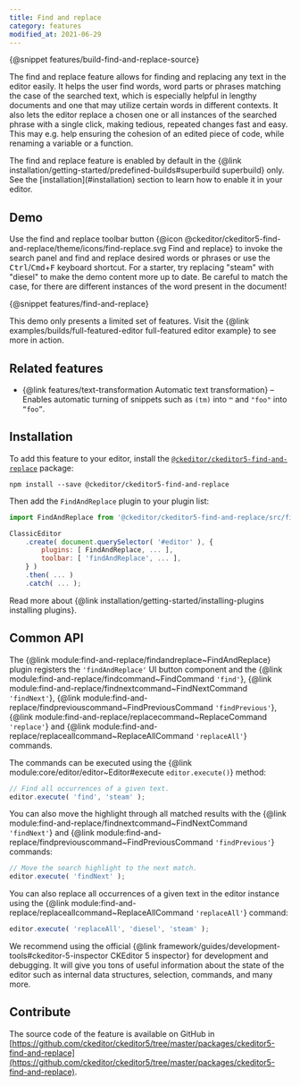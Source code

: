 ```yaml
---
title: Find and replace
category: features
modified_at: 2021-06-29
---
```


{@snippet features/build-find-and-replace-source}

The find and replace feature allows for finding and replacing any text in the editor easily. It helps the user find words, word parts or phrases matching the case of the searched text, which is especially helpful in lengthy documents and one that may utilize certain words in different contexts. It also lets the editor replace a chosen one or all instances of the searched phrase with a single click, making tedious, repeated changes fast and easy. This may e.g. help ensuring the cohesion of an edited piece of code, while renaming a variable or a function.

<info-box info>
	The find and replace feature is enabled by default in the {@link installation/getting-started/predefined-builds#superbuild superbuild} only. See the [installation](#installation) section to learn how to enable it in your editor.
</info-box>

## Demo

Use the find and replace toolbar button {@icon @ckeditor/ckeditor5-find-and-replace/theme/icons/find-replace.svg Find and replace} to invoke the search panel and find and replace desired words or phrases or use the <kbd>Ctrl</kbd>/<kbd>Cmd</kbd>+<kbd>F</kbd> keyboard shortcut. For a starter, try replacing "steam" with "diesel" to make the demo content more up to date. Be careful to match the case, for there are different instances of the word present in the document!

{@snippet features/find-and-replace}

<info-box info>
	This demo only presents a limited set of features. Visit the {@link examples/builds/full-featured-editor full-featured editor example} to see more in action.
</info-box>

## Related features

* {@link features/text-transformation Automatic text transformation} &ndash; Enables automatic turning of snippets such as `(tm)` into `™` and `"foo"` into `“foo”`.

## Installation

To add this feature to your editor, install the [`@ckeditor/ckeditor5-find-and-replace`](https://www.npmjs.com/package/@ckeditor/ckeditor5-find-and-replace) package:

```
npm install --save @ckeditor/ckeditor5-find-and-replace
```

Then add the `FindAndReplace` plugin to your plugin list:

```js
import FindAndReplace from '@ckeditor/ckeditor5-find-and-replace/src/findandreplace';

ClassicEditor
	.create( document.querySelector( '#editor' ), {
		plugins: [ FindAndReplace, ... ],
		toolbar: [ 'findAndReplace', ... ],
	} )
	.then( ... )
	.catch( ... );
```

<info-box info>
	Read more about {@link installation/getting-started/installing-plugins installing plugins}.
</info-box>

<!-- TODO: Update this with proper description and values, and code snippet for replace / replaceAll -->
## Common API

The {@link module:find-and-replace/findandreplace~FindAndReplace} plugin registers the `'findAndReplace'` UI button component and the {@link module:find-and-replace/findcommand~FindCommand `'find'`}, {@link module:find-and-replace/findnextcommand~FindNextCommand `'findNext'`}, {@link module:find-and-replace/findpreviouscommand~FindPreviousCommand `'findPrevious'`}, {@link module:find-and-replace/replacecommand~ReplaceCommand `'replace'`} and {@link module:find-and-replace/replaceallcommand~ReplaceAllCommand `'replaceAll'`} commands.

The commands can be executed using the {@link module:core/editor/editor~Editor#execute `editor.execute()`} method:

```js
// Find all occurrences of a given text.
editor.execute( 'find', 'steam' );
```

You can also move the highlight through all matched results with the {@link module:find-and-replace/findnextcommand~FindNextCommand `'findNext'`} and {@link module:find-and-replace/findpreviouscommand~FindPreviousCommand `'findPrevious'`} commands:

```js
// Move the search highlight to the next match.
editor.execute( 'findNext' );
```

You can also replace all occurrences of a given text in the editor instance using the {@link module:find-and-replace/replaceallcommand~ReplaceAllCommand `'replaceAll'`} command:

```js
editor.execute( 'replaceAll', 'diesel', 'steam' );
```

<info-box>
	We recommend using the official {@link framework/guides/development-tools#ckeditor-5-inspector CKEditor 5 inspector} for development and debugging. It will give you tons of useful information about the state of the editor such as internal data structures, selection, commands, and many more.
</info-box>

## Contribute

The source code of the feature is available on GitHub in [https://github.com/ckeditor/ckeditor5/tree/master/packages/ckeditor5-find-and-replace](https://github.com/ckeditor/ckeditor5/tree/master/packages/ckeditor5-find-and-replace).
